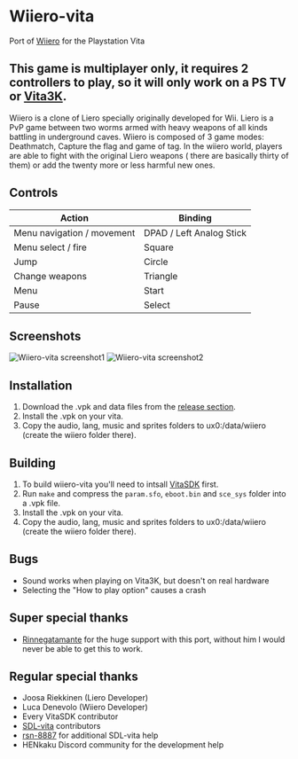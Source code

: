 # Wiiero-vita

Port of [Wiiero](http://wiiero.free.fr) for the Playstation Vita 

## This game is multiplayer only, it requires 2 controllers to play, so it will only work on a PS TV or [Vita3K](https://vita3k.org/).

Wiiero is a clone of Liero specially originally developed for Wii.
Liero is a PvP game between two worms armed with heavy weapons of all kinds battling in underground caves.
Wiiero is composed of 3 game modes: Deathmatch, Capture the flag and game of tag.
In the wiiero world, players are able to fight with the original Liero weapons ( there are basically thirty of them) or add the twenty more or less harmful new ones.

## Controls
| Action | Binding |
| ------ | ------- |
| Menu navigation / movement | DPAD / Left Analog Stick |
| Menu select / fire | Square |
| Jump | Circle |
| Change weapons | Triangle |
| Menu | Start |
| Pause | Select |

## Screenshots

![Wiiero-vita screenshot1](https://i.imgur.com/2zr78QR.png)
![Wiiero-vita screenshot2](https://i.imgur.com/juqEoTp.png)

## Installation
1. Download the .vpk and data files from the [release section](https://github.com/Grzybojad/wiiero-vita/releases).
2. Install the .vpk on your vita.
3. Copy the audio, lang, music and sprites folders to ux0:/data/wiiero (create the wiiero folder there).

## Building

1. To build wiiero-vita you'll need to intsall [VitaSDK](https://github.com/vitasdk/vdpm) first.
2. Run `make` and compress the `param.sfo`, `eboot.bin` and `sce_sys` folder into a .vpk file.
3. Install the .vpk on your vita.
4. Copy the audio, lang, music and sprites folders to ux0:/data/wiiero (create the wiiero folder there).

## Bugs
* Sound works when playing on Vita3K, but doesn't on real hardware
* Selecting the "How to play option" causes a crash

## Super special thanks
* [Rinnegatamante](https://github.com/Rinnegatamante/) for the huge support with this port, without him I would never be able to get this to work.

## Regular special thanks

* Joosa Riekkinen (Liero Developer)
* Luca Denevolo (Wiiero Developer)
* Every VitaSDK contributor
* [SDL-vita](https://github.com/Rinnegatamante/SDL-Vita) contributors
* [rsn-8887](https://github.com/rsn8887/SDL-Vita) for additional SDL-vita help
* HENkaku Discord community for the development help
